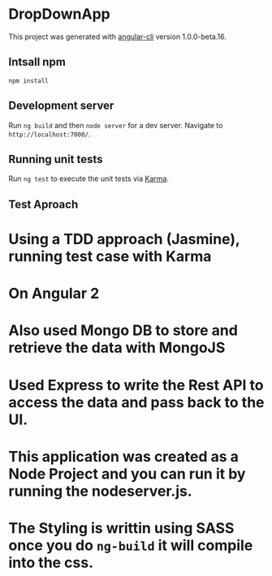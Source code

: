 # DropDownApp

This project was generated with [angular-cli](https://github.com/angular/angular-cli) version 1.0.0-beta.16.
## Intsall npm
 `npm install`
## Development server
Run `ng build` and then `node server` for a dev server. Navigate to `http://localhost:7000/`.

## Running unit tests

Run `ng test` to execute the unit tests via [Karma](https://karma-runner.github.io).

## Test Aproach
 # Using a TDD approach (Jasmine), running test case with Karma
 # On Angular 2 
 # Also used Mongo DB to store and retrieve the data with MongoJS
 # Used Express to write the Rest API to access the data and pass back to the UI.
 # This application was created as a Node Project and you can run it by running the nodeserver.js.
 # The Styling is writtin using SASS once you do `ng-build` it will compile into the css. 

